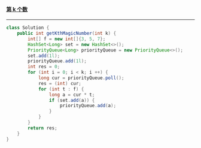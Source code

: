 #### <a href="https://leetcode.cn/problems/get-kth-magic-number-lcci/">第 k 个数</a>

-----------

```java
class Solution {
    public int getKthMagicNumber(int k) {
        int[] f = new int[]{3, 5, 7};
        HashSet<Long> set = new HashSet<>();
        PriorityQueue<Long> priorityQueue = new PriorityQueue<>();
        set.add(1l);
        priorityQueue.add(1l);
        int res = 0;
        for (int i = 0; i < k; i ++) {
            long cur = priorityQueue.poll();
            res = (int) cur;
            for (int t : f) {
                long a = cur * t;
                if (set.add(a)) {
                    priorityQueue.add(a);
                }
            }
        }
        return res;
    }
}
```

